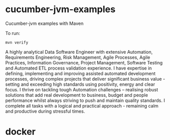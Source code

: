 cucumber-jvm-examples
=====================

Cucumber-jvm examples with Maven

To run:

```
mvn verify
```

A highly analytical Data Software Engineer with extensive Automation, Requirements Engineering, Risk Management, Agile Processes, Agile Practices, Information Governance, Project Management, Software Testing and Automated ETL process validation experience. I have expertise in defining, implementing and improving assisted automated development processes, driving complex projects that deliver significant business value - setting and exceeding high standards using positivity, energy and clear focus. I thrive on tackling tough Automation challenges – realising robust solutions that add real development to business, budget and people performance whilst always striving to push and maintain quality standards. I complete all tasks with a logical and practical approach - remaining calm and productive during stressful times.
# docker
